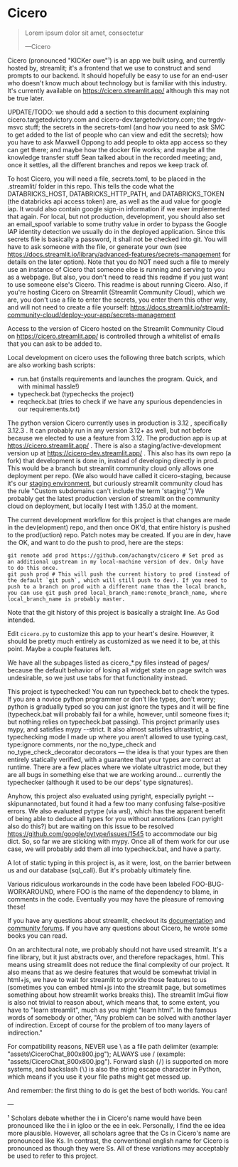 # Cicero

> Lorem ipsum dolor sit amet, consectetur
>
> —Cicero

Cicero (pronounced "KICKer owe"¹) is an app we built using, and currently hosted by, streamlit; it's a frontend that we use to construct and send prompts to our backend. It should hopefully be easy to use for an end-user who doesn't know much about technology but is familiar with this industry. It's currently available on https://cicero.streamlit.app/ although this may not be true later.

UPDATE/TODO: we should add a section to this document explaining cicero.targetedvictory.com and cicero-dev.targetedvictory.com; the trgdv-msvc stuff; the secrets in the secrets-toml (and how you need to ask SMC to get added to the list of people who can view and edit the secrets); how you have to ask Maxwell Oppong to add people to okta app access so they can get there; and maybe how the docker file works; and maybe all the knowledge transfer stuff Sean talked about in the recorded meeting; and, once it settles, all the different branches and repos we keep track of.

To host Cicero, you will need a file, secrets.toml, to be placed in the .streamlit/ folder in this repo. This tells the code what the DATABRICKS_HOST, DATABRICKS_HTTP_PATH, and DATABRICKS_TOKEN (the databricks api access token) are, as well as the aud value for google iap. It would also contain google sign-in information if we ever implemented that again. For local, but not production, development, you should also set an email_spoof variable to some truthy value in order to bypass the Google IAP identity detection we usually do in the deployed application. Since this secrets file is basically a password, it shall not be checked into git. You will have to ask someone with the file, or generate your own (see https://docs.streamlit.io/library/advanced-features/secrets-management for details on the later option). Note that you do NOT need such a file to merely use an instance of Cicero that someone else is running and serving to you as a webpage. But also, you don't need to read this readme if you just want to use someone else's Cicero. This readme is about running Cicero. Also, if you're hosting Cicero on Streamlit (Streamlit Community Cloud), which we are, you don't use a file to enter the secrets, you enter them this other way, and will not need to create a file yourself: https://docs.streamlit.io/streamlit-community-cloud/deploy-your-app/secrets-management

Access to the version of Cicero hosted on the Streamlit Community Cloud on https://cicero.streamlit.app/ is controlled through a whitelist of emails that you can ask to be added to.

Local development on cicero uses the following three batch scripts, which are also working bash scripts:
* run.bat (installs requirements and launches the program. Quick, and with minimal hassle!)
* typecheck.bat (typechecks the project)
* reqcheck.bat (tries to check if we have any spurious dependencies in our requirements.txt)

The python version Cicero currently uses in production is 3.12 , specifically 3.12.3 . It can probably run in any version 3.12+ as well, but not before because we elected to use a feature from 3.12. The production app is up at https://cicero.streamlit.app/ . There is also a staging/active-development version up at https://cicero-dev.streamlit.app/ . This also has its own repo (a fork) that development is done in, instead of developing directly in prod. This would be a branch but streamlit community cloud only allows one deployment per repo. (We also would have called it cicero-staging, because it's our [staging environment](https://en.wikipedia.org/wiki/Deployment_environment#Staging), but curiously streamlit community cloud has the rule "Custom subdomains can't include the term 'staging'.") We probably get the latest production version of streamlit on the community cloud on deployment, but locally I test with 1.35.0 at the moment.

The current development workflow for this project is that changes are made in the dev(elopment) repo, and then once OK'd, that entire history is pushed to the prod(uction) repo. Patch notes may be created. If you are in dev, have the OK, and want to do the push to prod, here are the steps:

```
git remote add prod https://github.com/achangtv/cicero # Set prod as an additional upstream in my local-machine version of dev. Only have to do this once.
git push prod # This will push the current history to prod (instead of the default `git push`, which will still push to dev). If you need to push to a branch on prod with a different name than the local branch, you can use git push prod local_branch_name:remote_branch_name, where local_branch_name is probably master.
```

Note that the git history of this project is basically a straight line. As God intended.

Edit `cicero.py` to customize this app to your heart's desire. However, it should be pretty much entirely as customized as we need it to be, at this point. Maybe a couple features left.

We have all the subpages listed as cicero_\*.py files instead of pages/ because the default behavior of losing all widget state on page switch was undesirable, so we just use tabs for that functionality instead.

This project is typechecked! You can run typecheck.bat to check the types. If you are a novice python programmer or don't like types, don't worry; python is gradually typed so you can just ignore the types and it will be fine (typecheck.bat will probably fail for a while, however, until someone fixes it; but nothing relies on typecheck.bat passing). This project primarily uses mypy, and satisfies mypy --strict. It also almost satisfies ultrastrict, a typechecking mode I made up where you aren't allowed to use typing.cast, type:ignore comments, nor the no_type_check and no_type_check_decorator decorators — the idea is that your types are then entirely statically verified, with a guarantee that your types are correct at runtime. There are a few places where we violate ultrastrict mode, but they are all bugs in something else that we are working around... currently the typechecker (although it used to be our deps' type signatures).

Anyhow, this project also evaluated using pyright, especially pyright --skipunannotated, but found it had a few too many confusing false-positive errors. We also evaluated pytype (via wsl), which has the apparent benefit of being able to deduce all types for you without annotations (can pyright also do this?) but are waiting on this issue to be resolved https://github.com/google/pytype/issues/1545 to accommodate our big dict. So, so far we are sticking with mypy. Once all of them work for our use case, we will probably add them all into typecheck.bat, and have a party.

A lot of static typing in this project is, as it were, lost, on the barrier between us and our database (sql_call). But it's probably ultimately fine.

Various ridiculous workarounds in the code have been labeled FOO-BUG-WORKAROUND, where FOO is the name of the dependency to blame, in comments in the code. Eventually you may have the pleasure of removing these!

If you have any questions about streamlit, checkout its [documentation](https://docs.streamlit.io) and [community forums](https://discuss.streamlit.io). If you have any questions about Cicero, he wrote some books you can read.

On an architectural note, we probably should not have used streamlit. It's a fine library, but it just abstracts over, and therefore repackages, html. This means using streamlit does not reduce the final complexity of our project. It also means that as we desire features that would be somewhat trivial in html+js, we have to wait for streamlit to provide those features to us (sometimes you can embed html+js into the streamlit page, but sometimes something about how streamlit works breaks this). The streamlit ImGui flow is also not trivial to reason about, which means that, to some extent, you have to "learn streamlit", much as you might "learn html". In the famous words of somebody or other, "Any problem can be solved with another layer of indirection. Except of course for the problem of too many layers of indirection."

For compatibility reasons, NEVER use \ as a file path delimiter (example: "assets\CiceroChat_800x800.jpg"); ALWAYS use / (example: "assets/CiceroChat_800x800.jpg"). Forward slash ( / ) is supported on more systems, and backslash ( \ ) is also the string escape character in Python, which means if you use it your file paths might get messed up.

And remember: the first thing to do is get the best of both worlds. You can!

―

¹ Scholars debate whether the i in Cicero's name would have been pronounced like the i in igloo or the ee in eek. Personally, I find the ee idea more plausible. However, all scholars agree that the Cs in Cicero's name are pronounced like Ks. In contrast, the conventional english name for Cicero is pronounced as though they were Ss. All of these variations may acceptably be used to refer to this project.